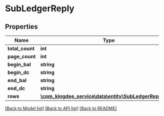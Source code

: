# SubLedgerReply

## Properties
Name | Type | Description | Notes
------------ | ------------- | ------------- | -------------
**total_count** | **int** |  | [optional] 
**page_count** | **int** |  | [optional] 
**begin_bal** | **string** |  | [optional] 
**begin_dc** | **string** |  | [optional] 
**end_bal** | **string** |  | [optional] 
**end_dc** | **string** |  | [optional] 
**rows** | [**\com_kingdee_service\data\entity\SubLedgerReplyRow[]**](SubLedgerReplyRow.md) |  | [optional] 

[[Back to Model list]](../README.md#documentation-for-models) [[Back to API list]](../README.md#documentation-for-api-endpoints) [[Back to README]](../README.md)


